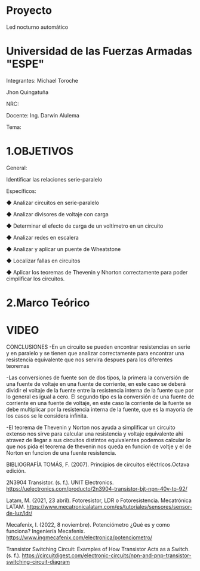 # Proyecto
Led nocturno automático
# Universidad de las Fuerzas Armadas "ESPE"

Integrantes:
Michael Toroche

Jhon Quingatuña


NRC:

Docente: Ing. Darwin Alulema

Tema:

# 1.OBJETIVOS
General:

Identificar las relaciones serie-paralelo

Específicos:

◆ Analizar circuitos en serie-paralelo

◆ Analizar divisores de voltaje con carga

◆ Determinar el efecto de carga de un voltímetro en un circuito

◆ Analizar redes en escalera

◆ Analizar y aplicar un puente de Wheatstone

◆ Localizar fallas en circuitos

◆ Aplicar los teoremas de Thevenin y Nhorton correctamente para poder cimplificar los circuitos.

# 2.Marco Teórico




# VIDEO

CONCLUSIONES
-En un circuito se pueden encontrar resistencias en serie y en paralelo y se tienen que analizar correctamente para encontrar una resistencia equivalente que nos servira despues para los diferentes teoremas

-Las conversiones de fuente son de dos tipos, la primera la conversión de una fuente de voltaje en una fuente de corriente, en este caso se deberá dividir el voltaje de la fuente entre la resistencia interna de la fuente que por lo general es igual a cero. El segundo tipo es la conversión de una fuente de corriente en una fuente de voltaje, en este caso la corriente de la fuente se debe multiplicar por la resistencia interna de la fuente, que es la mayoría de los casos se le considera infinita.

-El teorema de Thevenin y Norton nos ayuda a simplificar un circuito extenso nos sirve para calcular una resistencia y voltaje equivalente ahi atravez de llegar a sus circuitos distintos equivalentes podemos calcular lo que nos pida el teorema de thevenin nos queda en funcion de voltje y el de Norton en funcion de una fuente resistencia.

BIBLIOGRAFÍA
TOMÁS, F. (2007). Principios de circuitos eléctricos.Octava edición.

2N3904 Transistor. (s. f.). UNIT Electronics. https://uelectronics.com/producto/2n3904-transistor-bjt-npn-40v-to-92/

Latam, M. (2021, 23 abril). Fotoresistor, LDR o Fotoresistencia. Mecatrónica LATAM. https://www.mecatronicalatam.com/es/tutoriales/sensores/sensor-de-luz/ldr/

Mecafenix, I. (2022, 8 noviembre). Potenciómetro ¿Qué es y como funciona? Ingeniería Mecafenix. https://www.ingmecafenix.com/electronica/potenciometro/

Transistor Switching Circuit: Examples of How Transistor Acts as a Switch. (s. f.). https://circuitdigest.com/electronic-circuits/npn-and-pnp-transistor-switching-circuit-diagram
